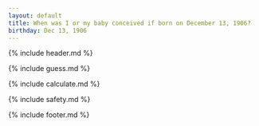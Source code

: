 ```yaml
---
layout: default
title: When was I or my baby conceived if born on December 13, 1906?
birthday: Dec 13, 1906
---
```


{% include header.md %}

{% include guess.md %}

{% include calculate.md %}

{% include safety.md %}

{% include footer.md %}



